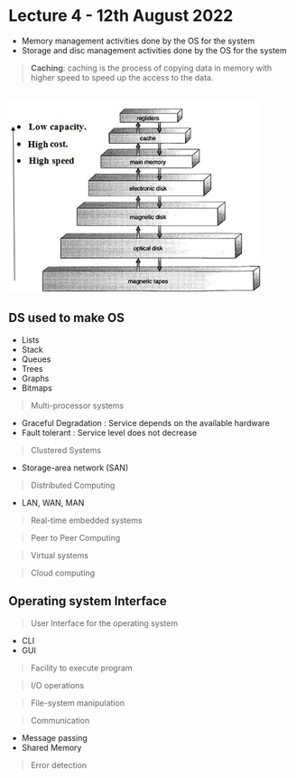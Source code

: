 # Lecture 4 - 12th August 2022

* Memory management activities done by the OS for the system
* Storage and disc management activities done by the OS for the system

> **Caching**: caching is the process of copying data in memory with higher speed to speed up the access to the data. 

<br>
<img src="./Storage-device-hierarchy.png">
<br>

## DS used to make OS
* Lists
* Stack
* Queues
* Trees
* Graphs
* Bitmaps

> Multi-processor systems
* Graceful Degradation : Service depends on the available hardware
* Fault tolerant : Service level does not decrease

> Clustered Systems
* Storage-area network (SAN)

> Distributed Computing
* LAN, WAN, MAN

> Real-time embedded systems

> Peer to Peer Computing

> Virtual systems

> Cloud computing

## Operating system Interface
> User Interface for the operating system
* CLI
* GUI

> Facility to execute program

> I/O operations 

> File-system manipulation

> Communication
* Message passing
* Shared Memory

> Error detection